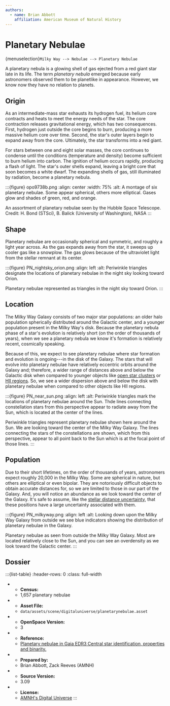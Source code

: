 ```yaml
---
authors:
  - name: Brian Abbott
    affiliation: American Museum of Natural History
---
```



# Planetary Nebulae

{menuselection}`Milky Way --> Nebulae --> Planetary Nebulae`


A planetary nebula is a glowing shell of gas ejected from a red giant star late in its life. The term *planetary nebula* emerged because early astronomers observed them to be planetlike in appearance. However, we know now they have no relation to planets.

## Origin

As an intermediate-mass star exhausts its hydrogen fuel, its helium core contracts and heats to meet the energy needs of the star. The core contraction releases gravitational energy, which has two consequences. First, hydrogen just outside the core begins to burn, producing a more massive helium core over time. Second, the star's outer layers begin to expand away from the core. Ultimately, the star transforms into a red giant.

For stars between one and eight solar masses, the core continues to condense until the conditions (temperature and density) become sufficient to burn helium into carbon. The ignition of helium occurs rapidly, producing a flash of light. The star's outer shells expand, leaving a bright core that soon becomes a white dwarf. The expanding shells of gas, still illuminated by radiation, become a planetary nebula.


:::{figure} opo9738b.png
:align: center
:width: 75%
:alt: A montage of six planetary nebulae. Some appear spherical, others more elliptical. Gases glow and shades of green, red, and orange.

An assortment of planetary nebulae seen by the Hubble Space Telescope. Credit: H. Bond (STSci), B. Balick (University of Washington), NASA
:::


## Shape

Planetary nebulae are occasionally spherical and symmetric, and roughly a light year across. As the gas expands away from the star, it sweeps up cooler gas like a snowplow. The gas glows because of the ultraviolet light from the stellar remnant at its center. 

:::{figure} PN_nightsky_orion.png
:align: left
:alt: Periwinkle triangles designate the locations of planetary nebulae in the night sky looking toward Orion.

Planetary nebulae represented as triangles in the night sky toward Orion.
:::


## Location

The Milky Way Galaxy consists of two major star populations: an older halo population spherically distributed around the Galactic center, and a younger population present in the Milky Way's disk. Because the planetary nebula phase of a star's evolution is relatively short (on the order of thousands of  years), when we see a planetary nebula we know it's formation is relatively recent, cosmically speaking.

Because of this, we expect to see planetary nebulae where star formation and evolution is ongoing---in the disk of the Galaxy. The stars that will evolve into planetary nebulae have relatively eccentric orbits around the Galaxy and; therefore, a wider range of distances above and below the Galactic disk when compared to younger objects like [open star clusters](../../star-clusters/open-clusters/index) or [HII regions](../HII-regions/index). So, we see a wider dispersion above and below the disk with planetary nebulae when compared to other objects like HII regions.


:::{figure} PN_near_sun.png
:align: left
:alt: Periwinkle triangles mark the locations of planetary nebulae around the Sun. Thde lines connecting constellation stars from this perspective appear to radiate away from the Sun, which is located at the center of the lines.

Periwinkle triangles represent planetary nebulae shown here around the Sun. We are looking toward the center of the Milky Way Galaxy. The lines connecting the stars of the constellations are shown, which from this perspective, appear to all point back to the Sun which is at the focal point of those lines. 
:::



## Population

Due to their short lifetimes, on the order of thousands of years, astronomers expect roughly 20,000 in the Milky Way. Some are spherical in nature, but others are elliptical or even bipolar. They are notoriously difficult objects to obtain accurate distances for, so we are limited to those in our part of the Galaxy. And, you will notice an abundance as we look toward the center of the Galaxy. It's safe to assume, like the [stellar distance uncertainty](../../stars/star-distance-uncertainty/index), that these positions have a large uncertainty associated with them.



:::{figure} PN_milkyway.png
:align: left
:alt: Looking down upon the Milky Way Galaxy from outside we see blue indicators showing the distribution of planetary nebulae in the Galaxy.

Planetary nebulae as seen from outside the Milky Way Galaxy. Most are located relatively close to the Sun, and you can see an overdensity as we look toward the Galactic center. 
:::




## Dossier
:::{list-table}
:header-rows: 0
:class: full-width

* - **Census:**
  - 1,657 planetary nebulae
* - **Asset File:**
  - `data/assets/scene/digitaluniverse/planetarynebulae.asset`
* - **OpenSpace Version:**
  - 3
* - **Reference:**
  - [Planetary nebulae in Gaia EDR3 Central star identification, properties and binarity.](https://doi.org/10.1051/0004-6361/202141916)
* - **Prepared by:**
  - Brian Abbott, Zack Reeves (AMNH)
* - **Source Version:**
  - 3.09
* - **License:**
  - [AMNH's Digital Universe](https://www.amnh.org/research/hayden-planetarium/digital-universe/download/digital-universe-license)
:::